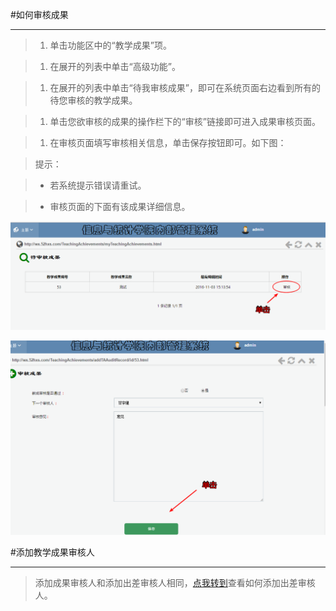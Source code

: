 #如何审核成果

----

>1. 单击功能区中的“教学成果”项。

>1. 在展开的列表中单击“高级功能”。

>1. 在展开的列表中单击“待我审核成果”，即可在系统页面右边看到所有的待您审核的教学成果。

>1. 单击您欲审核的成果的操作栏下的“审核”链接即可进入成果审核页面。

>1. 在审核页面填写审核相关信息，单击保存按钮即可。如下图：

> <w>提示：

>-  <w>若系统提示错误请重试。

>-  <w>审核页面的下面有该成果详细信息。

![](/assets/chapter2/ta/审核1.png)

![](/assets/chapter2/ta/审核2.png)


#添加教学成果审核人

----

>添加成果审核人和添加出差审核人相同，[点我转到](/chapter2/出差.md#addbta)查看如何添加出差审核人。
